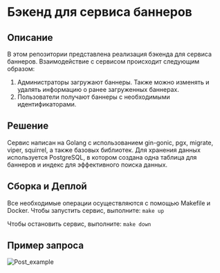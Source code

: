 # Бэкенд для сервиса баннеров

## Описание
В этом репозитории представлена реализация бэкенда для сервиса баннеров. Взаимодействие с сервисом происходит следующим образом:
1. Администраторы загружают баннеры. Также можно изменять и удалять информацию о ранее загруженных баннерах.
2. Пользователи получают баннеры с необходимыми идентификаторами.

## Решение
Сервис написан на Golang с использованием gin-gonic, pgx, migrate, viper, squirrel, а также базовых библиотек. Для хранения данных используется PostgreSQL, в котором создана одна таблица для баннеров и индекс для эффективного поиска данных.

## Сборка и Деплой
Все необходимые операции осуществляются с помощью Makefile и Docker.
Чтобы запустить сервис, выполните:
```make up```

Чтобы остановить сервис, выполните:
```make down```

## Пример запроса
![Post_example](https://github.com/sleeter/avito-tech-backend/raw/master/post_example.png)
